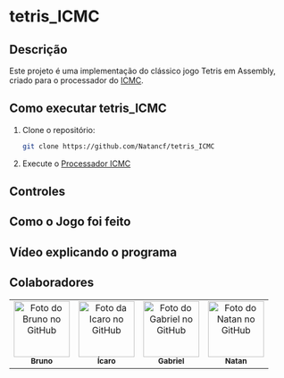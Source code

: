 # tetris_ICMC

## Descrição

Este projeto é uma implementação do clássico jogo Tetris em Assembly, criado para o processador do [ICMC](https://github.com/simoesusp/Processador-ICMC).

## Como executar tetris_ICMC

1. Clone o repositório:
    ```sh
    git clone https://github.com/Natancf/tetris_ICMC
    ```
2. Execute o [Processador ICMC](https://github.com/simoesusp/Processador-ICMC)

<!--Os projetos devem conter um Readme explicando o projeto e o software deve estar muito bem comentado!!-->
## Controles

## Como o Jogo foi feito

<!-- Obrigatório: incluir um VÍDEO DE VOCË explicando o projeto (pode ser somente uma captura de tela...) - Upa o vídeo no youtube ou no drive e poe o link no Readme. ==> Não coloque o Vídeo no Github/Gitlab-->
## Vídeo explicando o programa

## Colaboradores

<table>
  <tr>
    <td align="center">
      <a href="#">
        <img src="https://avatars.githubusercontent.com/u/168935277?v=4" width="100px;" alt="Foto do Bruno no GitHub"/><br>
        <sub>
          <b>Bruno</b>
        </sub>
      </a>
    </td>
    <td align="center">
      <a href="#">
        <img src="https://avatars.githubusercontent.com/u/92697229?v=4" width="100px;" alt="Foto da Icaro no GitHub"/><br>
        <sub>
          <b>Ícaro</b>
        </sub>
      </a>
    </td>
    <td align="center">
      <a href="#">
        <img src="https://avatars.githubusercontent.com/u/114399483?v=4" width="100px;" alt="Foto do Gabriel no GitHub"/><br>
        <sub>
          <b>Gabriel</b>
        </sub>
      </a>
    </td>
    <td align="center">
      <a href="#">
        <img src="https://avatars.githubusercontent.com/u/58113823?v=4" width="100px;" alt="Foto do Natan no GitHub"/><br>
        <sub>
          <b>Natan</b>
        </sub>
      </a>
    </td>
  </tr>
</table>
